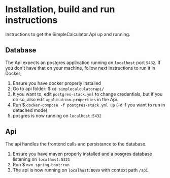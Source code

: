 # Installation, build and run instructions
Instructions to get the SimpleCalculator Api up and running.

## Database
The Api expects an postgres application running on `localhost` port `5432`. If you don't have that on your machine, follow next instructions to run it in Docker;
1. Ensure you have docker properly installed
2. Go to api folder: $ `cd simplecalculatorapi/`
3. It you want to, edit `postgres-stack.yml` to change credentials, but if you do so, also edit `application.properties` in the Api.
4. Run $ `docker-compose -f postgres-stack.yml up` (`-d` if you want to run in detached mode)
5. posgres is now running on `localhost:5432`

## Api
The api handles the frontend calls and persistance to the database. 
1. Ensure you have maven properly installed and a posgres database listening on `localhost:5321`
2. Run $ `mvn spring-boot:run` 
3. The api is now running on `localhost:8080` with context path `/api`
